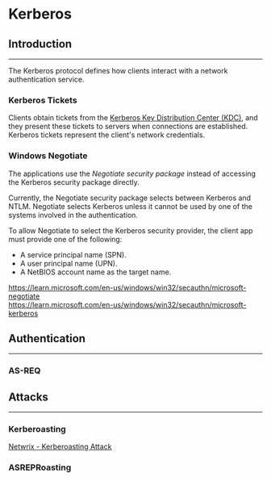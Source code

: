 # Kerberos
## Introduction
---
The Kerberos protocol defines how clients interact with a network authentication service.

### Kerberos Tickets
Clients obtain tickets from the [Kerberos Key Distribution Center (KDC)](../ad/infrastructure/kdc.md), and they present these tickets to servers when connections are established. Kerberos tickets represent the client's network credentials.

### Windows Negotiate
The applications use the *Negotiate security package* instead of accessing the Kerberos security package directly.

Currently, the Negotiate security package selects between Kerberos and NTLM.
Negotiate selects Kerberos unless it cannot be used by one of the systems involved in the authentication.

To allow Negotiate to select the Kerberos security provider, the client app must provide one of the following:
- A service principal name (SPN).
- A user principal name (UPN).
- A NetBIOS account name as the target name.

https://learn.microsoft.com/en-us/windows/win32/secauthn/microsoft-negotiate  
https://learn.microsoft.com/en-us/windows/win32/secauthn/microsoft-kerberos  

## Authentication
---
### AS-REQ


## Attacks
---
### Kerberoasting

[Netwrix - Kerberoasting Attack](https://www.netwrix.com/cracking_kerberos_tgs_tickets_using_kerberoasting.html)

### ASREPRoasting

